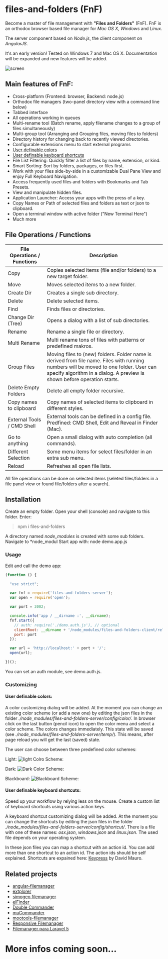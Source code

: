 # files-and-folders (FnF)
Become a master of file management with **"Files and Folders"** (FnF). FnF is an orthodox browser based file manager for *Mac OS X*, *Windows* and *Linux*.

The server component based on *Node.js*, the client component on *AngularJS*. 

It's an early version! Tested on Windows 7 and Mac OS X. Documentation will be expanded and new features will be added.

![screen](https://cloud.githubusercontent.com/assets/11378781/14437724/ed962c40-0022-11e6-963f-523c2225df9b.png)

## Main features of FnF:

* Cross-platform (Frontend: browser, Backend: node.js)
* Orthodox file managers (two-panel directory view with a command line below)
* Tabbed interface
* All operations working in queues
* Multi-rename tool (Batch rename, apply filename changes to a group of files simultaneously)
* Multi-group tool (Arranging and Grouping files, moving files to folders)
* Directory history for changing back to recently viewed directories.
* Configurable extensions menu to start external programs
* [User definable colors](#colors)
* [User definable keyboard shortcuts](#shortcuts)
* File List Filtering: Quickly filter a list of files by name, extension, or kind.
* Smart Sorting: Sort by folders, packages, or files first.
* Work with your files side-by-side in a customizable Dual Pane View and enjoy Full Keyboard Navigation.
* Access frequently used files and folders with Bookmarks and Tab Presets.
* View and manipulate hidden files.
* Application Launcher: Access your apps with the press of a key.
* Copy Names or Path of selected files and folders as text or json to clipboard.
* Open a terminal window with active folder ("New Terminal Here")
* Much more

## File Operations / Functions
File Operations / Functions    | Description
------------------------------ | --------------------------------------------------------------------
Copy                           | Copies selected items (file and/or folders) to a new target folder.
Move                           | Moves selected items to a new folder.
Create Dir                     | Creates a single sub directory.
Delete                         | Delete selected items.
Find                           | Finds files or directories.
Change Dir (Tree)              | Opens a dialog with a list of sub directories.
Rename                         | Rename a single file or directory.
Multi Rename                   | Multi rename tons of files with patterns or predefined makros.
Group Files                    | Moving files to (new) folders. Folder name is derived from file name. Files with running numbers will be moved to one folder. User can specify algorithm in a dialog. A preview is shown before operation starts.  
Delete Empty Folders           | Delete all empty folder recursive.
Copy names to clipboard        | Copy names of selected items to clipboard in different styles.
External Tools / CMD Shell     | External tools can be defined in a config file. Predfined: CMD Shell, Edit and Reveal in Finder (Mac).
Go to anything                 | Open a small dialog with auto completion (all commands).
Different Selection            | Some menu items for select files/folder in an extra sub menu.
Reload                         | Refreshes all open file lists. 
 
All file operations can be done on selected items (seleted files/folders in a file panel view or found file/folders after a search).

## Installation

Create an empty folder. Open your shell (console) and navigate to this folder. Enter:  
> npm i files-and-folders

A directory named *node_modules* is created with some sub folders.
Navigate to *node_modul
Start app with:  node demo.app.js

### Usage

Edit and call the demo app:
```js
(function () {

  "use strict";

  var fnf = require('files-and-folders-server');
  var open = require('open');

  var port = 3002;

  console.info('app / __dirname :', __dirname);
  fnf.start({
    // auth: require('./demo.auth.js'), // optional
    clientRoot: __dirname + '/node_modules/files-and-folders-client/release',
    port: port
  });

  var url = 'http://localhost:' + port + '/';
  open(url);

})();
```
You can set an auth module, see demo.auth.js.

### Customizing



#### User definable colors: <a name="colors"></a>

A color customizing dialog will be added. At the moment you can change an existing color scheme (or add a new one) by editing the json files in the folder *./node_modules/files-and-folders-server/config/color/*.
In browser click on the last button (pencil icon) to open the color menu and select a color scheme. The colors changes immediately. This state will be saved (see *./node_modules/files-and-folders-server/temp/*). This means, after page reload you will get the last (saved) state.

The user can choose between three predefined color schemes:

Light:
![light Colro Scheme:](https://cloud.githubusercontent.com/assets/11378781/14539794/2c4416da-0282-11e6-8637-5d684c519452.png)

Dark:
![Dark Color Scheme:](https://cloud.githubusercontent.com/assets/11378781/14539705/c04be08e-0281-11e6-80ad-587815be3415.png)

Blackboard:
![Blackboard Scheme:](https://cloud.githubusercontent.com/assets/11378781/14539826/4f6d5f0e-0282-11e6-9b22-06ef8ebb369d.png)


#### User definable keyboard shortcuts: <a name="shortcuts"></a>
Speed up your workflow by relying less on the mouse. Create a custom list of keyboard shortcuts using various action keys.

A keyboard shortcut customizing dialog will be added. At the moment you can change the shortcuts by editing the json files in the folder *./node_modules/files-and-folders-server/config/shortcut/*. There is a file with one of these names: *osx.json*, *windows.json* and *linux.json*. The used file depends on your operating system.

In these json files you can map a shortcut with an action id. You can add more than one shortcut to an action id. The action ids should be self explained. Shortcuts are expained here: [Keypress](https://dmauro.github.io/Keypress/) by David Mauro.

## Related projects

* [angular-filemanager](https://github.com/joni2back/angular-filemanager)
* [extplorer](http://extplorer.sourceforge.net/)
* [simogeo filemanager](https://github.com/simogeo/Filemanager)
* [elFinder](https://github.com/Studio-42/elFinder)
* [Double Commander](http://doublecmd.sourceforge.net/)
* [muCommander](http://www.mucommander.com/)
* [mootools-filemanager](https://github.com/cpojer/mootools-filemanager)
* [Responsive Filemanager](https://github.com/trippo/ResponsiveFilemanager)
* [Filemanager para Laravel 5](https://github.com/guillermomartinez/filemanager-laravel)

# More infos coming soon...
